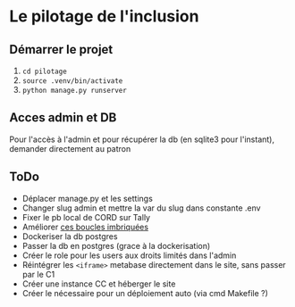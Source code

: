 # Le pilotage de l'inclusion

## Démarrer le projet

1. `cd pilotage`
2. `source .venv/bin/activate`
3. `python manage.py runserver`

## Acces admin et DB

Pour l'accès à l'admin et pour récupérer la db (en sqlite3 pour l'instant), demander directement au patron

## ToDo

- Déplacer manage.py et les settings
- Changer slug admin et mettre la var du slug dans constante .env
- Fixer le pb local de CORD sur Tally
- Améliorer [ces boucles imbriquées](https://github.com/hellodeloo/pilotage-django/blob/main/pilotage/templates/dashboards/tableaux_de_bord_publics.html#L50)
- Dockeriser la db postgres
- Passer la db en postgres (grace à la dockerisation)
- Créer le role pour les users aux droits limités dans l'admin
- Réintégrer les `<iframe>` metabase directement dans le site, sans passer par le C1
- Créer une instance CC et héberger le site
- Créer le nécessaire pour un déploiement auto (via cmd Makefile ?)
